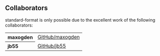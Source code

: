 ## Collaborators

standard-format is only possible due to the excellent work of the following collaborators:

<table><tbody><tr><th align="left">maxogden</th><td><a href="https://github.com/maxogden">GitHub/maxogden</a></td></tr>
<tr><th align="left">jb55</th><td><a href="https://github.com/jb55">GitHub/jb55</a></td></tr>
</tbody></table>
